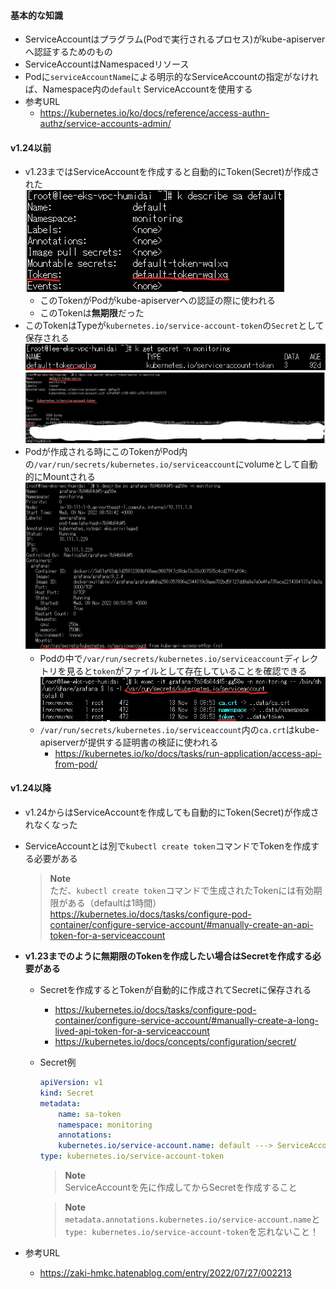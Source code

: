 #### 基本的な知識
- ServiceAccountはプラグラム(Podで実行されるプロセス)がkube-apiserverへ認証するためのもの
- ServiceAccountはNamespacedリソース
- Podに`serviceAccountName`による明示的なServiceAccountの指定がなければ、Namespace内の`default` ServiceAccountを使用する
- 参考URL
  - https://kubernetes.io/ko/docs/reference/access-authn-authz/service-accounts-admin/

#### v1.24以前
- v1.23まではServiceAccountを作成すると自動的にToken(Secret)が作成された  
  ![ServiceAccount_Token](https://github.com/nutslove/Knowledges/blob/main/Kubernetes/image/ServiceAccout_Token.jpg)
  - このTokenがPodがkube-apiserverへの認証の際に使われる
  - このTokenは**無期限**だった
- このTokenはTypeが`kubernetes.io/service-account-token`の`Secret`として保存される  
  ![Secret](https://github.com/nutslove/Knowledges/blob/main/Kubernetes/image/Secret.jpg)  
  ![Secret2](https://github.com/nutslove/Knowledges/blob/main/Kubernetes/image/Secret2.jpg)
- Podが作成される時にこのTokenがPod内の`/var/run/secrets/kubernetes.io/serviceaccount`にvolumeとして自動的にMountされる  
  ![Secret_Mount](https://github.com/nutslove/Knowledges/blob/main/Kubernetes/image/Secret_Mount.jpg)  
  - Podの中で`/var/run/secrets/kubernetes.io/serviceaccount`ディレクトリを見ると`token`がファイルとして存在していることを確認できる  
      ![Token_insidepod](https://github.com/nutslove/Knowledges/blob/main/Kubernetes/image/Token_InsidePod.jpg)  
  - `/var/run/secrets/kubernetes.io/serviceaccount`内の`ca.crt`はkube-apiserverが提供する証明書の検証に使われる
    - https://kubernetes.io/ko/docs/tasks/run-application/access-api-from-pod/

#### v1.24以降
- v1.24からはServiceAccountを作成しても自動的にToken(Secret)が作成されなくなった
- ServiceAccountとは別で`kubectl create token`コマンドでTokenを作成する必要がある
  > **Note**  
  > ただ、`kubectl create token`コマンドで生成されたTokenには有効期限がある（defaultは1時間）  
  > https://kubernetes.io/docs/tasks/configure-pod-container/configure-service-account/#manually-create-an-api-token-for-a-serviceaccount
- **v1.23までのように無期限のTokenを作成したい場合はSecretを作成する必要がある**
  - Secretを作成するとTokenが自動的に作成されてSecretに保存される
    - https://kubernetes.io/docs/tasks/configure-pod-container/configure-service-account/#manually-create-a-long-lived-api-token-for-a-serviceaccount
    - https://kubernetes.io/docs/concepts/configuration/secret/
  - Secret例
    ~~~yaml
    apiVersion: v1
    kind: Secret
    metadata:
        name: sa-token
        namespace: monitoring
        annotations:
        kubernetes.io/service-account.name: default ---> ServiceAccount名に合せる
    type: kubernetes.io/service-account-token
    ~~~
    > **Note**  
    > ServiceAccountを先に作成してからSecretを作成すること

    > **Note**  
    > `metadata.annotations.kubernetes.io/service-account.name`と  
    > `type: kubernetes.io/service-account-token`を忘れないこと！

- 参考URL
  - https://zaki-hmkc.hatenablog.com/entry/2022/07/27/002213